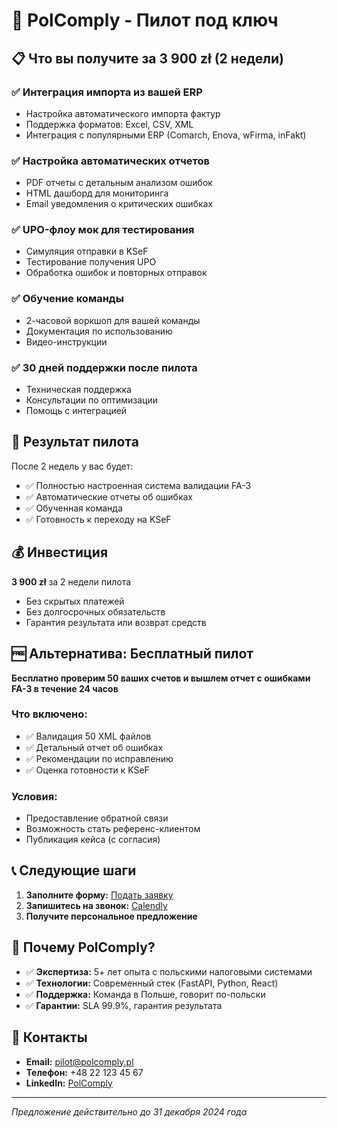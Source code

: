 # 🎯 PolComply - Пилот под ключ

## 📋 **Что вы получите за 3 900 zł (2 недели)**

### ✅ **Интеграция импорта из вашей ERP**
- Настройка автоматического импорта фактур
- Поддержка форматов: Excel, CSV, XML
- Интеграция с популярными ERP (Comarch, Enova, wFirma, inFakt)

### ✅ **Настройка автоматических отчетов**
- PDF отчеты с детальным анализом ошибок
- HTML дашборд для мониторинга
- Email уведомления о критических ошибках

### ✅ **UPO-флоу мок для тестирования**
- Симуляция отправки в KSeF
- Тестирование получения UPO
- Обработка ошибок и повторных отправок

### ✅ **Обучение команды**
- 2-часовой воркшоп для вашей команды
- Документация по использованию
- Видео-инструкции

### ✅ **30 дней поддержки после пилота**
- Техническая поддержка
- Консультации по оптимизации
- Помощь с интеграцией

## 🎯 **Результат пилота**

После 2 недель у вас будет:
- ✅ Полностью настроенная система валидации FA-3
- ✅ Автоматические отчеты об ошибках
- ✅ Обученная команда
- ✅ Готовность к переходу на KSeF

## 💰 **Инвестиция**

**3 900 zł** за 2 недели пилота
- Без скрытых платежей
- Без долгосрочных обязательств
- Гарантия результата или возврат средств

## 🆓 **Альтернатива: Бесплатный пилот**

**Бесплатно проверим 50 ваших счетов и вышлем отчет с ошибками FA-3 в течение 24 часов**

### Что включено:
- ✅ Валидация 50 XML файлов
- ✅ Детальный отчет об ошибках
- ✅ Рекомендации по исправлению
- ✅ Оценка готовности к KSeF

### Условия:
- Предоставление обратной связи
- Возможность стать референс-клиентом
- Публикация кейса (с согласия)

## 📞 **Следующие шаги**

1. **Заполните форму:** [Подать заявку](https://forms.gle/your-form-link)
2. **Запишитесь на звонок:** [Calendly](https://calendly.com/polcomply/pilot)
3. **Получите персональное предложение**

## 🎯 **Почему PolComply?**

- ✅ **Экспертиза:** 5+ лет опыта с польскими налоговыми системами
- ✅ **Технологии:** Современный стек (FastAPI, Python, React)
- ✅ **Поддержка:** Команда в Польше, говорит по-польски
- ✅ **Гарантии:** SLA 99.9%, гарантия результата

## 📧 **Контакты**

- **Email:** pilot@polcomply.pl
- **Телефон:** +48 22 123 45 67
- **LinkedIn:** [PolComply](https://linkedin.com/company/polcomply)

---

*Предложение действительно до 31 декабря 2024 года*

